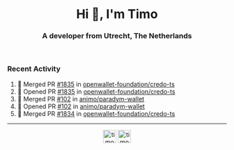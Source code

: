 <h1 align="center">Hi 👋, I'm Timo</h1>
<h3 align="center">A developer from Utrecht, The Netherlands</h3>
<br/>
<!-- https://github.com/rahuldkjain/github-profile-readme-generator --!>

<!--  <p align="left"><img src="https://github-readme-stats.vercel.app/api?username=timoglastra&show_icons=true&count_private=true&" alt="timoglastra" /></p> --!>

<!--
Github language stats
<p align="left"><img src="https://github-readme-stats.vercel.app/api/top-langs/?username=timoglastra&layout=compact" alt="timoglastra" /><p>
-->

<!-- Codestats language stats -->
<!-- <p align="left"><img src="https://codestats-readme.vercel.app/api/top-langs/?username=timoglastra&layout=compact&language_count=12" alt="timoglastra" /><p>    --!>
  
<h3>Recent Activity</h3>

<!--START_SECTION:activity-->
1. 🎉 Merged PR [#1835](https://github.com/openwallet-foundation/credo-ts/pull/1835) in [openwallet-foundation/credo-ts](https://github.com/openwallet-foundation/credo-ts)
2. 💪 Opened PR [#1835](https://github.com/openwallet-foundation/credo-ts/pull/1835) in [openwallet-foundation/credo-ts](https://github.com/openwallet-foundation/credo-ts)
3. 🎉 Merged PR [#102](https://github.com/animo/paradym-wallet/pull/102) in [animo/paradym-wallet](https://github.com/animo/paradym-wallet)
4. 💪 Opened PR [#102](https://github.com/animo/paradym-wallet/pull/102) in [animo/paradym-wallet](https://github.com/animo/paradym-wallet)
5. 🎉 Merged PR [#1834](https://github.com/openwallet-foundation/credo-ts/pull/1834) in [openwallet-foundation/credo-ts](https://github.com/openwallet-foundation/credo-ts)
<!--END_SECTION:activity-->

---

<p align="center">
<a href="https://twitter.com/timoglastra" target="blank"><img align="center" src="https://cdn.jsdelivr.net/npm/simple-icons@3.0.1/icons/twitter.svg" alt="timoglastra" height="30" width="30" /></a>
<a href="https://linkedin.com/in/timoglastra" target="blank"><img align="center" src="https://cdn.jsdelivr.net/npm/simple-icons@3.0.1/icons/linkedin.svg" alt="timoglastra" height="30" width="30" /></a>
</p>



